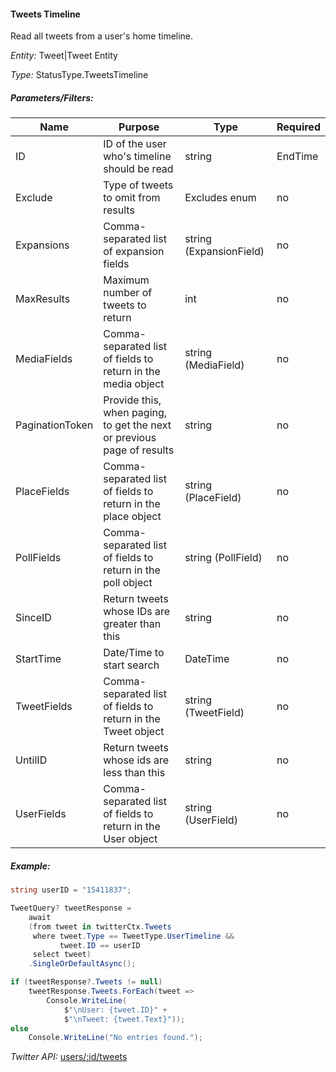 #### Tweets Timeline

Read all tweets from a user's home timeline.

*Entity:* Tweet|Tweet Entity

*Type:* StatusType.TweetsTimeline

##### Parameters/Filters:

| Name | Purpose | Type | Required |
|------|---------|------|----------|
| ID | ID of the user who's timeline should be read | string | EndTime | Date/Time to search to | DateTime | no |
| Exclude | Type of tweets to omit from results | Excludes enum | no |
| Expansions | Comma-separated list of expansion fields | string (ExpansionField) | no |
| MaxResults | Maximum number of tweets to return | int | no |
| MediaFields | Comma-separated list of fields to return in the media object | string (MediaField) | no |
| PaginationToken | Provide this, when paging, to get the next or previous page of results | string | no |
| PlaceFields | Comma-separated list of fields to return in the place object | string (PlaceField) | no |
| PollFields | Comma-separated list of fields to return in the poll object | string (PollField) | no |
| SinceID | Return tweets whose IDs are greater than this | string | no |
| StartTime | Date/Time to start search | DateTime | no |
| TweetFields | Comma-separated list of fields to return in the Tweet object | string (TweetField) | no |
| UntilID | Return tweets whose ids are less than this | string | no |
| UserFields | Comma-separated list of fields to return in the User object | string (UserField) | no |

##### Example:

```c#
string userID = "15411837";

TweetQuery? tweetResponse =
    await
    (from tweet in twitterCtx.Tweets
     where tweet.Type == TweetType.UserTimeline &&
           tweet.ID == userID
     select tweet)
    .SingleOrDefaultAsync();

if (tweetResponse?.Tweets != null)
    tweetResponse.Tweets.ForEach(tweet =>
        Console.WriteLine(
            $"\nUser: {tweet.ID}" +
            $"\nTweet: {tweet.Text}"));
else
    Console.WriteLine("No entries found.");
```

*Twitter API:* [users/:id/tweets](https://developer.twitter.com/en/docs/twitter-api/tweets/timelines/api-reference/get-users-id-tweets)